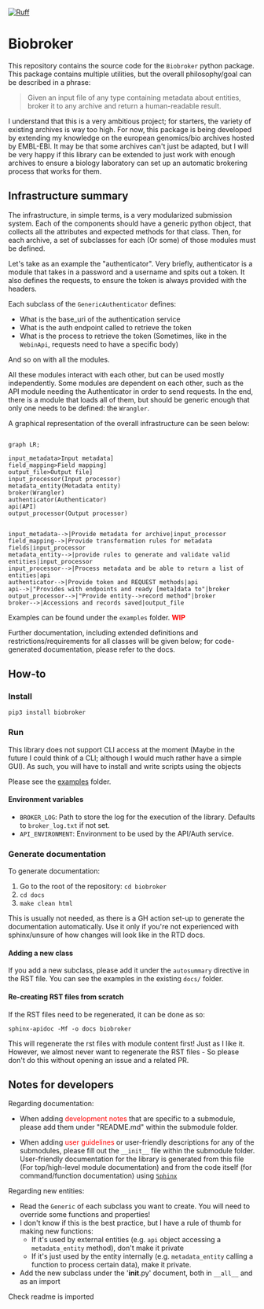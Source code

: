 [![Ruff](https://img.shields.io/endpoint?url=https://raw.githubusercontent.com/astral-sh/ruff/main/assets/badge/v2.json)](https://github.com/astral-sh/ruff)

# Biobroker

This repository contains the source code for the `Biobroker` python package. This package contains
multiple utilities, but the overall philosophy/goal can be described in a phrase:


>Given an input file of any type containing metadata about entities, broker it to any archive
> and return a human-readable result.

I understand that this is a very ambitious project; for starters, the variety of existing archives
is way too high. For now, this package is being developed by extending my knowledge on the european
genomics/bio archives hosted by EMBL-EBI. It may be that some archives can't just be adapted, but I
will be very happy if this library can be extended to just work with enough archives to ensure a biology
laboratory can set up an automatic brokering process that works for them.

## Infrastructure summary

The infrastructure, in simple terms, is a very modularized submission system. Each of the components
should have a generic python object, that collects all the attributes and expected methods for
that class. Then, for each archive, a set of subclasses for each (Or some) of those modules must be
defined.

Let's take as an example the "authenticator". Very briefly, authenticator is a module that takes in
a password and a username and spits out a token. It also defines the requests, to ensure the token is
always provided with the headers.

Each subclass of the `GenericAuthenticator` defines:
- What is the base_uri of the authentication service
- What is the auth endpoint called to retrieve the token
- What is the process to retrieve the token (Sometimes, like in the `WebinApi`, requests need to have a
specific body)

And so on with all the modules.

All these modules interact with each other, but can be used mostly independently. Some modules are dependent
on each other, such as the API module needing the Authenticator in order to send requests. In the end, there
is a module that loads all of them, but should be generic enough that only one needs to be defined: the `Wrangler`.

A graphical representation of the overall infrastructure can be seen below:

```mermaid

graph LR;

input_metadata>Input metadata]
field_mapping>Field mapping]
output_file>Output file]
input_processor(Input processor)
metadata_entity(Metadata entity)
broker(Wrangler)
authenticator(Authenticator)
api(API)
output_processor(Output processor)


input_metadata-->|Provide metadata for archive|input_processor
field_mapping-->|Provide transformation rules for metadata fields|input_processor
metadata_entity-->|provide rules to generate and validate valid entities|input_processor
input_processor-->|Process metadata and be able to return a list of entities|api
authenticator-->|Provide token and REQUEST methods|api
api-->|"Provides with endpoints and ready [meta]data to"|broker
output_processor-->|"Provide entity-->record method"|broker
broker-->|Accessions and records saved|output_file
```

Examples can be found under the `examples` folder. <span style="color:red">**WIP**</span>

Further documentation, including extended definitions and restrictions/requirements for all classes will
be given below; for code-generated documentation, please refer to the docs.

## How-to

### Install

```shell
pip3 install biobroker
```

### Run

This library does not support CLI access at the moment (Maybe in the future I could think of a CLI; although I would
much rather have a simple GUI). As such, you will have to install and write scripts using the objects

Please see the [examples](https://github.com/ESapenaVentura/biobroker/examples) folder.

#### Environment variables

- `BROKER_LOG`: Path to store the log for the execution of the library. Defaults to `broker_log.txt` if not set.
- `API_ENVIRONMENT`: Environment to be used by the API/Auth service.

### Generate documentation

To generate documentation:

1. Go to the root of the repository: `cd biobroker`
2. `cd docs`
3. `make clean html`

This is usually not needed, as there is a GH action set-up to generate the documentation automatically. Use it only if
you're not experienced with sphinx/unsure of how changes will look like in the RTD docs.

#### Adding a new class

If you add a new subclass, please add it under the `autosummary` directive in the RST file. You can see the examples
in the existing `docs/` folder.

#### Re-creating RST files from scratch

If the RST files need to be regenerated, it can be done as so:

```commandline
sphinx-apidoc -Mf -o docs biobroker
```

This will regenerate the rst files with module content first! Just as I like it. However, we almost never want to
regenerate the RST files - So please don't do this without opening an issue and a related PR.

## Notes for developers
Regarding documentation:

- When adding <span style="color:red">development notes</span> that are specific to a submodule, please add them under "README.md" within the
  submodule folder.

- When adding <span style="color:red">user guidelines</span> or user-friendly descriptions for any of the submodules, please fill out the
  `__init__` file within the submodule folder. User-friendly documentation for the library is generated from
  this file (For top/high-level module documentation) and from the code itself (for command/function documentation)
  using [`Sphinx`](https://www.sphinx-doc.org/en/master/)

Regarding new entities:
- Read the `Generic` of each subclass you want to create. You will need to override some functions and properties!
- I don't know if this is the best practice, but I have a rule of thumb for making new functions:
    - If it's used by external entities (e.g. `api` object accessing a `metadata_entity` method), don't make it private
    - If it's just used by the entity internally (e.g. `metadata_entity` calling a function to process certain data), make
      it private.
- Add the new subclass under the '__init__.py' document, both in `__all__` and as an import

Check readme is imported